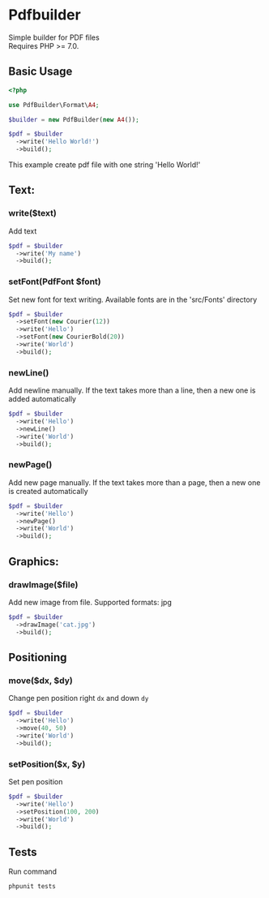 # Pdfbuilder
Simple builder for PDF files  
Requires PHP >= 7.0.

## Basic Usage

```php
<?php

use PdfBuilder\Format\A4;

$builder = new PdfBuilder(new A4());

$pdf = $builder
  ->write('Hello World!')
  ->build();
```
This example create pdf file with one string 'Hello World!'

## Text:

### write($text)
Add text

```php
$pdf = $builder
  ->write('My name')
  ->build();
```

### setFont(PdfFont $font)
Set new font for text writing. Available fonts are in the 'src/Fonts' directory
```php
$pdf = $builder
  ->setFont(new Courier(12))
  ->write('Hello')
  ->setFont(new CourierBold(20))
  ->write('World')
  ->build();
```
### newLine()
Add newline manually. If the text takes more than a line, then a new one is added automatically

```php
$pdf = $builder
  ->write('Hello')
  ->newLine()
  ->write('World')
  ->build();
```

### newPage()
Add new page manually. If the text takes more than a page, then a new one is created automatically

```php
$pdf = $builder
  ->write('Hello')
  ->newPage()
  ->write('World')
  ->build();
```

## Graphics:

### drawImage($file)
Add new image from file. Supported formats: jpg

```php
$pdf = $builder
  ->drawImage('cat.jpg')
  ->build();
```

## Positioning
### move($dx, $dy)
Change pen position right `dx` and down `dy`

```php
$pdf = $builder
  ->write('Hello')
  ->move(40, 50)
  ->write('World')
  ->build();
```
### setPosition($x, $y)
Set pen position

```php
$pdf = $builder
  ->write('Hello')
  ->setPosition(100, 200)
  ->write('World')
  ->build();
```
## Tests
Run command
```
phpunit tests
```